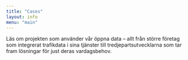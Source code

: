 ```yaml
---
title: "Cases"
layout: info
menu: "main"
---
```

Läs om projekten som använder vår öppna data – allt från större företag som integrerat trafikdata i sina tjänster till tredjepartsutvecklarna som tar fram lösningar för just deras vardagsbehov.
